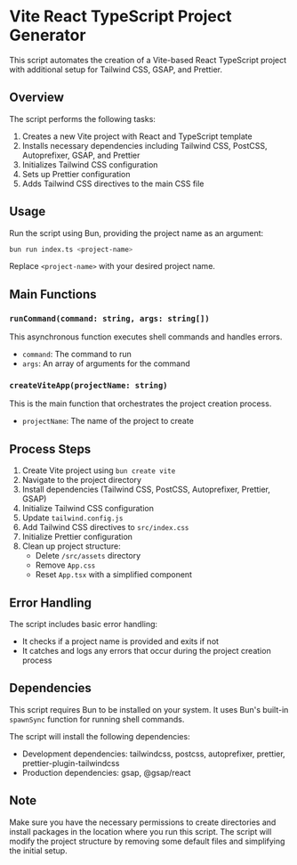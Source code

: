 # Vite React TypeScript Project Generator

This script automates the creation of a Vite-based React TypeScript project with additional setup for Tailwind CSS, GSAP, and Prettier.

## Overview

The script performs the following tasks:

1. Creates a new Vite project with React and TypeScript template
2. Installs necessary dependencies including Tailwind CSS, PostCSS, Autoprefixer, GSAP, and Prettier
3. Initializes Tailwind CSS configuration
4. Sets up Prettier configuration
5. Adds Tailwind CSS directives to the main CSS file

## Usage

Run the script using Bun, providing the project name as an argument:

```bash
bun run index.ts <project-name>
```

Replace `<project-name>` with your desired project name.

## Main Functions

### `runCommand(command: string, args: string[])`

This asynchronous function executes shell commands and handles errors.

-   `command`: The command to run
-   `args`: An array of arguments for the command

### `createViteApp(projectName: string)`

This is the main function that orchestrates the project creation process.

-   `projectName`: The name of the project to create

## Process Steps

1. Create Vite project using `bun create vite`
2. Navigate to the project directory
3. Install dependencies (Tailwind CSS, PostCSS, Autoprefixer, Prettier, GSAP)
4. Initialize Tailwind CSS configuration
5. Update `tailwind.config.js`
6. Add Tailwind CSS directives to `src/index.css`
7. Initialize Prettier configuration
8. Clean up project structure:
    - Delete `/src/assets` directory
    - Remove `App.css`
    - Reset `App.tsx` with a simplified component

## Error Handling

The script includes basic error handling:

-   It checks if a project name is provided and exits if not
-   It catches and logs any errors that occur during the project creation process

## Dependencies

This script requires Bun to be installed on your system. It uses Bun's built-in `spawnSync` function for running shell commands.

The script will install the following dependencies:

-   Development dependencies: tailwindcss, postcss, autoprefixer, prettier, prettier-plugin-tailwindcss
-   Production dependencies: gsap, @gsap/react

## Note

Make sure you have the necessary permissions to create directories and install packages in the location where you run this script. The script will modify the project structure by removing some default files and simplifying the initial setup.

